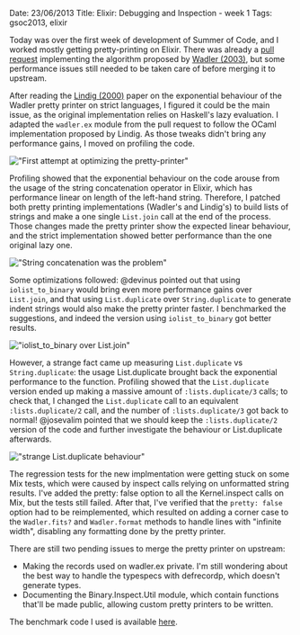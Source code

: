 Date: 23/06/2013
Title: Elixir: Debugging and Inspection - week 1
Tags: gsoc2013, elixir

Today was over the first week of development of Summer of Code, and I worked mostly getting pretty-printing on Elixir. 
There was already a [pull request](https://github.com/elixir-lang/elixir/pull/1047) implementing the algorithm proposed 
by [Wadler (2003)](http://citeseerx.ist.psu.edu/viewdoc/summary?doi=10.1.1.19.635), but some performance issues still needed
to be taken care of before merging it to upstream.

After reading the [Lindig (2000)](http://citeseerx.ist.psu.edu/viewdoc/summary?doi=10.1.1.34.2200) paper on the exponential behaviour 
of the Wadler pretty printer on strict languages, I figured it could be the main issue, as the original implementation relies on Haskell's lazy evaluation.
I adapted the `wadler.ex` module from the pull request to follow the OCaml implementation proposed by Lindig. 
As those tweaks didn't bring any performance gains, I moved on profiling the code.

!["First attempt at optimizing the pretty-printer"](http://i.imgur.com/7Z1j3JM.png "Oops, no performance gains with Lindig approach.")

Profiling showed that the exponential behaviour on the code arouse from the usage of the string concatenation operator in Elixir, 
which has performance linear on length of the left-hand string. Therefore, I patched both pretty printing implementations (Wadler's and Lindig's) 
to build lists of strings and make a one single `List.join` call at the end of the process. Those changes made the pretty printer show the expected 
linear behaviour, and the strict implementation showed better performance than the one original lazy one.

!["String concatenation was the problem"](http://i.imgur.com/SGeO6HS.png "Linear at last, removing string concatenation.")

Some optimizations followed: @devinus pointed out that using `iolist_to_binary` would bring even more performance gains over `List.join`, 
and that using `List.duplicate` over `String.duplicate` to generate indent strings would also make the pretty printer faster. 
I benchmarked the suggestions, and indeed the version using `iolist_to_binary` got better results. 

!["iolist_to_binary over List.join"](http://i.imgur.com/EUzREMC.png "String list joining: serious business")

However, a strange fact came up measuring `List.duplicate` vs `String.duplicate`: the usage List.duplicate brought back the exponential 
performance to the function. Profiling showed that the `List.duplicate` version ended up making a massive amount of `:lists.duplicate/3` calls; 
to check that, I changed the `List.duplicate` call to an equivalent `:lists.duplicate/2` call, and the number of `:lists.duplicate/3` got back to normal! 
@josevalim pointed that we should keep the `:lists.duplicate/2` version of the code and further investigate the behaviour or List.duplicate afterwards.

!["strange List.duplicate behaviour"](http://i.imgur.com/bfePdgP.png "List.duplicate just calls :lists.duplicate. Oh, wait...")

The regression tests for the new implmentation were getting stuck on some Mix tests, which were caused by inspect calls relying on unformatted string results. 
I've added the pretty: false option to all the Kernel.inspect calls on Mix, but the tests still failed. After that, I've verified that the `pretty: false` 
option had to be reimplemented, which resulted on adding a corner case to the `Wadler.fits?` and `Wadler.format` methods to handle lines with "infinite width", 
disabling any formatting done by the pretty printer.

There are still two pending issues to merge the pretty printer on upstream:

* Making the records used on wadler.ex private. I'm still wondering about the best way to handle the typespecs with defrecordp, which doesn't generate types.
* Documenting the Binary.Inspect.Util module, which contain functions that'll be made public, allowing custom pretty printers to be written.

The benchmark code I used is available [here](https://gist.github.com/brunoro/5786164).
